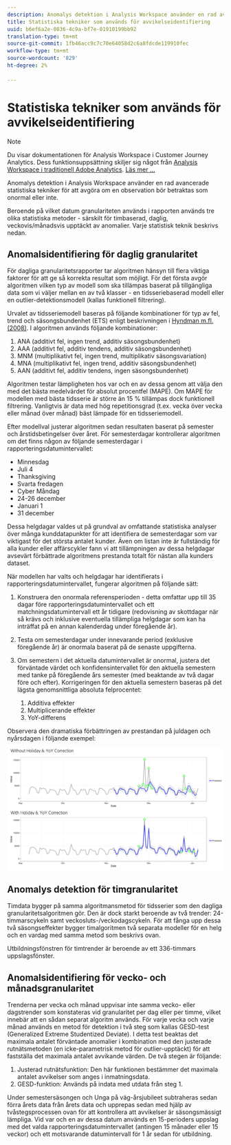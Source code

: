 ```yaml
---
description: Anomalys detektion i Analysis Workspace använder en rad avancerade statistiska tekniker för att avgöra om en observation bör betraktas som onormal eller inte.
title: Statistiska tekniker som används för avvikelseidentifiering
uuid: b6ef6a2e-0836-4c9a-bf7e-01910199bb92
translation-type: tm+mt
source-git-commit: 1fb46acc9c7c70e64058d2c6a8fdcde119910fec
workflow-type: tm+mt
source-wordcount: '829'
ht-degree: 2%

---
```



# Statistiska tekniker som används för avvikelseidentifiering

>[!NOTE]
>
>Du visar dokumentationen för Analysis Workspace i Customer Journey Analytics. Dess funktionsuppsättning skiljer sig något från [Analysis Workspace i traditionell Adobe Analytics](https://docs.adobe.com/content/help/en/analytics/analyze/analysis-workspace/home.html). [Läs mer …](/help/getting-started/cja-aa.md)

Anomalys detektion i Analysis Workspace använder en rad avancerade statistiska tekniker för att avgöra om en observation bör betraktas som onormal eller inte.

Beroende på vilket datum granulariteten används i rapporten används tre olika statistiska metoder - särskilt för timbaserad, daglig, veckovis/månadsvis upptäckt av anomalier. Varje statistisk teknik beskrivs nedan.

## Anomalsidentifiering för daglig granularitet

För dagliga granularitetsrapporter tar algoritmen hänsyn till flera viktiga faktorer för att ge så korrekta resultat som möjligt. För det första avgör algoritmen vilken typ av modell som ska tillämpas baserat på tillgängliga data som vi väljer mellan en av två klasser - en tidsseriebaserad modell eller en outlier-detektionsmodell (kallas funktionell filtrering).

Urvalet av tidsseriemodell baseras på följande kombinationer för typ av fel, trend och säsongsbundenhet (ETS) enligt beskrivningen i [Hyndman m.fl. (2008)](https://www.springer.com/us/book/9783540719168). I algoritmen används följande kombinationer:

1. ANA (additivt fel, ingen trend, additiv säsongsbundenhet)
1. AAA (additivt fel, additiv tendens, additiv säsongsbundenhet)
1. MNM (multiplikativt fel, ingen trend, multiplikativ säsongsvariation)
1. MNA (multiplikativt fel, ingen trend, additiv säsongsbundenhet)
1. AAN (additivt fel, additiv tendens, ingen säsongsbundenhet)

Algoritmen testar lämpligheten hos var och en av dessa genom att välja den med det bästa medelvärdet för absolut procentfel (MAPE). Om MAPE för modellen med bästa tidsserie är större än 15 % tillämpas dock funktionell filtrering. Vanligtvis är data med hög repetitionsgrad (t.ex. vecka över vecka eller månad över månad) bäst lämpade för en tidsseriemodell.

Efter modellval justerar algoritmen sedan resultaten baserat på semester och årstidsbetingelser över året. För semesterdagar kontrollerar algoritmen om det finns någon av följande semesterdagar i rapporteringsdatumintervallet:

* Minnesdag
* Juli 4
* Thanksgiving
* Svarta fredagen
* Cyber Måndag
* 24-26 december
* Januari 1
* 31 december

Dessa helgdagar valdes ut på grundval av omfattande statistiska analyser över många kunddatapunkter för att identifiera de semesterdagar som var viktigast för det största antalet kunder. Även om listan inte är fullständig för alla kunder eller affärscykler fann vi att tillämpningen av dessa helgdagar avsevärt förbättrade algoritmens prestanda totalt för nästan alla kunders dataset.

När modellen har valts och helgdagar har identifierats i rapporteringsdatumintervallet, fungerar algoritmen på följande sätt:

1. Konstruera den onormala referensperioden - detta omfattar upp till 35 dagar före rapporteringsdatumintervallet och ett matchningsdatumintervall ett år tidigare (redovisning av skottdagar när så krävs och inklusive eventuella tillämpliga helgdagar som kan ha inträffat på en annan kalenderdag under föregående år).
1. Testa om semesterdagar under innevarande period (exklusive föregående år) är onormala baserat på de senaste uppgifterna.
1. Om semestern i det aktuella datumintervallet är onormal, justera det förväntade värdet och konfidensintervallet för den aktuella semestern med tanke på föregående års semester (med beaktande av två dagar före och efter). Korrigeringen för den aktuella semestern baseras på det lägsta genomsnittliga absoluta felprocentet:

   1. Additiva effekter
   1. Multiplicerande effekter
   1. YoY-differens

Observera den dramatiska förbättringen av prestandan på juldagen och nyårsdagen i följande exempel:

![](assets/anomaly_statistics.png)

## Anomalys detektion för timgranularitet

Timdata bygger på samma algoritmansmetod för tidsserier som den dagliga granularitetsalgoritmen gör. Den är dock starkt beroende av två trender: 24-timmarscykeln samt veckosluts-/veckodagscykeln. För att fånga upp dessa två säsongseffekter bygger timalgoritmen två separata modeller för en helg och en vardag med samma metod som beskrivs ovan.

Utbildningsfönstren för timtrender är beroende av ett 336-timmars uppslagsfönster.

## Anomalsidentifiering för vecko- och månadsgranularitet

Trenderna per vecka och månad uppvisar inte samma vecko- eller dagstrender som konstateras vid granularitet per dag eller per timme, vilket innebär att en sådan separat algoritm används. För varje vecka och varje månad används en metod för detektion i två steg som kallas GESD-test (Generalized Extreme Studentized Deviate). I detta test beaktas det maximala antalet förväntade anomalier i kombination med den justerade rutnätsmetoden (en icke-parametrisk metod för outlier-upptäckt) för att fastställa det maximala antalet avvikande värden. De två stegen är följande:

1. Justerad rutnätsfunktion: Den här funktionen bestämmer det maximala antalet avvikelser som anges i inmatningsdata.
1. GESD-funktion: Används på indata med utdata från steg 1.

Under semestersäsongen och Unga på väg-årsjubileet subtraheras sedan förra årets data från årets data och upprepas sedan med hjälp av tvåstegsprocessen ovan för att kontrollera att avvikelser är säsongsmässigt lämpliga. Vid var och en av dessa datum används en 15-perioders uppslag med det valda rapporteringsdatumintervallet (antingen 15 månader eller 15 veckor) och ett motsvarande datumintervall för 1 år sedan för utbildning.

